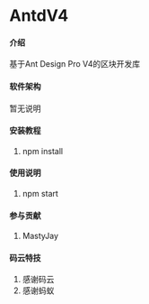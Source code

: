 # AntdV4

#### 介绍
基于Ant Design Pro V4的区块开发库

#### 软件架构
暂无说明


#### 安装教程

1. npm install

#### 使用说明

1. npm start

#### 参与贡献

1. MastyJay


#### 码云特技

1. 感谢码云
2. 感谢蚂蚁